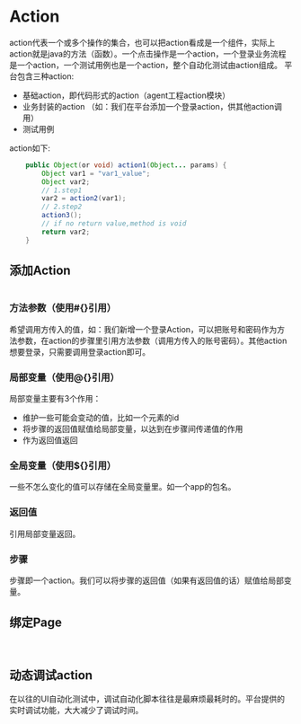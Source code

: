 # Action
action代表一个或多个操作的集合，也可以把action看成是一个组件，实际上action就是java的方法（函数）。一个点击操作是一个action，一个登录业务流程是一个action，一个测试用例也是一个action，整个自动化测试由action组成。
平台包含三种action:
* 基础action，即代码形式的action（agent工程action模块）
* 业务封装的action （如：我们在平台添加一个登录action，供其他action调用）
* 测试用例

action如下:
```java
    public Object(or void) action1(Object... params) {
        Object var1 = "var1_value";
        Object var2;
        // 1.step1
        var2 = action2(var1);
        // 2.step2
        action3();
        // if no return value,method is void
        return var2;
    }
```

## 添加Action
<img :src="$withBase('/assets/save_action.png')" class="zoom">

### 方法参数（使用#{}引用）
希望调用方传入的值，如：我们新增一个登录Action，可以把账号和密码作为方法参数，在action的步骤里引用方法参数（调用方传入的账号密码）。其他action想要登录，只需要调用登录action即可。
### 局部变量（使用@{}引用）
局部变量主要有3个作用：
* 维护一些可能会变动的值，比如一个元素的id
* 将步骤的返回值赋值给局部变量，以达到在步骤间传递值的作用
* 作为返回值返回
### 全局变量（使用${}引用）
一些不怎么变化的值可以存储在全局变量里。如一个app的包名。
### 返回值
引用局部变量返回。
### 步骤
步骤即一个action。我们可以将步骤的返回值（如果有返回值的话）赋值给局部变量。

## 绑定Page
<img :src="$withBase('/assets/action_select_page.png')" class="zoom">
<img :src="$withBase('/assets/action_page.png')" class="zoom">

## 动态调试action
在以往的UI自动化测试中，调试自动化脚本往往是最麻烦最耗时的。平台提供的实时调试功能，大大减少了调试时间。
<img :src="$withBase('/assets/debug_action.gif')" class="zoom">